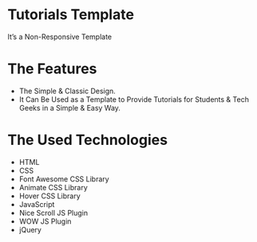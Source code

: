 # Tutorials Template
It’s a Non-Responsive Template

# The Features
* The Simple & Classic Design.
* It Can Be Used as a Template to Provide Tutorials for Students & Tech Geeks in a Simple & Easy Way.

# The Used Technologies
* HTML
* CSS
* Font Awesome CSS Library
* Animate CSS Library
* Hover CSS Library
* JavaScript
* Nice Scroll JS Plugin
* WOW JS Plugin
* jQuery
